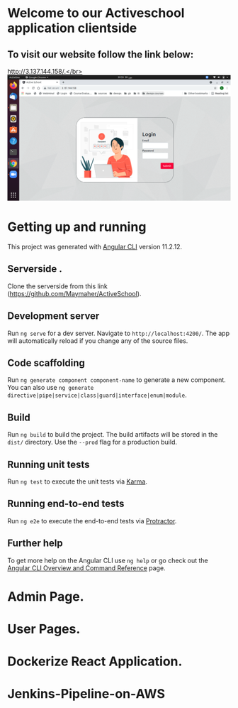 # Welcome to our Activeschool application clientside 
## To visit our website follow the link below:
http://3.137.144.158/.</br> 
</br>
![](img/loginPage.png) 
</br>
# Getting up and running

This project was generated with [Angular CLI](https://github.com/angular/angular-cli) version 11.2.12.

## Serverside .
Clone the serverside from this link (https://github.com/Maymaher/ActiveSchool). </br>

## Development server

Run `ng serve` for a dev server. Navigate to `http://localhost:4200/`. The app will automatically reload if you change any of the source files.

## Code scaffolding

Run `ng generate component component-name` to generate a new component. You can also use `ng generate directive|pipe|service|class|guard|interface|enum|module`.

## Build

Run `ng build` to build the project. The build artifacts will be stored in the `dist/` directory. Use the `--prod` flag for a production build.

## Running unit tests

Run `ng test` to execute the unit tests via [Karma](https://karma-runner.github.io).

## Running end-to-end tests

Run `ng e2e` to execute the end-to-end tests via [Protractor](http://www.protractortest.org/).

## Further help

To get more help on the Angular CLI use `ng help` or go check out the [Angular CLI Overview and Command Reference](https://angular.io/cli) page.

# Admin Page.

# User Pages.
# Dockerize React Application.
# Jenkins-Pipeline-on-AWS

